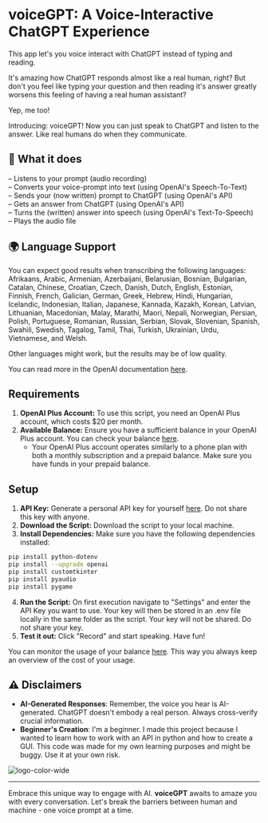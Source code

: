 # voiceGPT: A Voice-Interactive ChatGPT Experience

This app let's you voice interact with ChatGPT instead of typing and reading.

It's amazing how ChatGPT responds almost like a real human, right?
But don't you feel like typing your question and then reading it's answer greatly worsens this feeling of having a real human assistant?

Yep, me too!

Introducing: voiceGPT! 
Now you can just speak to ChatGPT and listen to the answer. Like real humans do when they communicate.

## 📱 What it does
– Listens to your prompt (audio recording)  
– Converts your voice-prompt into text (using OpenAI's Speech-To-Text)  
– Sends your (now written) prompt to ChatGPT (using OpenAI's API)  
– Gets an answer from ChatGPT (using OpenAI's API)  
– Turns the (written) answer into speech (using OpenAI's Text-To-Speech)  
– Plays the audio file

## 🌍 Language Support
You can expect good results when transcribing the following languages:  
Afrikaans, Arabic, Armenian, Azerbaijani, Belarusian, Bosnian, Bulgarian, Catalan, Chinese, Croatian, Czech, Danish, Dutch, English, Estonian, Finnish, French, Galician, German, Greek, Hebrew, Hindi, Hungarian, Icelandic, Indonesian, Italian, Japanese, Kannada, Kazakh, Korean, Latvian, Lithuanian, Macedonian, Malay, Marathi, Maori, Nepali, Norwegian, Persian, Polish, Portuguese, Romanian, Russian, Serbian, Slovak, Slovenian, Spanish, Swahili, Swedish, Tagalog, Tamil, Thai, Turkish, Ukrainian, Urdu, Vietnamese, and Welsh.  

Other languages might work, but the results may be of low quality.  

You can read more in the OpenAI documentation [here](https://platform.openai.com/docs/guides/speech-to-text/quickstart).  

## Requirements  

1. **OpenAI Plus Account:** To use this script, you need an OpenAI Plus account, which costs $20 per month.
2. **Available Balance:** Ensure you have a sufficient balance in your OpenAI Plus account. You can check your balance [here](https://platform.openai.com/account/billing/overview).
   - Your OpenAI Plus account operates similarly to a phone plan with both a monthly subscription and a prepaid balance. Make sure you have funds in your prepaid balance.
  
## Setup

1. **API Key:** Generate a personal API key for yourself [here](https://platform.openai.com/api-keys). Do not share this key with anyone.
2. **Download the Script:** Download the script to your local machine.
3. **Install Dependencies:** Make sure you have the following dependencies installed:

```bash
pip install python-dotenv
pip install --upgrade openai
pip install customtkinter
pip install pyaudio
pip install pygame
```

4. **Run the Script:** On first execution navigate to "Settings" and enter the API Key you want to use. Your key will then be stored in an .env file locally in the same folder as the script. Your key will not be shared. Do not share your key.
5. **Test it out:** Click "Record" and start speaking. Have fun!  

You can monitor the usage of your balance [here](https://platform.openai.com/usage). This way you always keep an overview of the cost of your usage.

## ⚠️ Disclaimers
- **AI-Generated Responses**: Remember, the voice you hear is AI-generated. ChatGPT doesn't embody a real person. Always cross-verify crucial information.
- **Beginner's Creation**:  I'm a beginner. I made this project because I wanted to learn how to work with an API in python and how to create a GUI. This code was made for my own learning purposes and might be buggy. Use it at your own risk.

![logo-color-wide](https://github.com/jonasclick/TalkGPT/assets/93444574/4e3cf9ee-40c7-4e5c-9314-ae01b0d21977)

---

Embrace this unique way to engage with AI. **voiceGPT** awaits to amaze you with every conversation. Let's break the barriers between human and machine - one voice prompt at a time.
